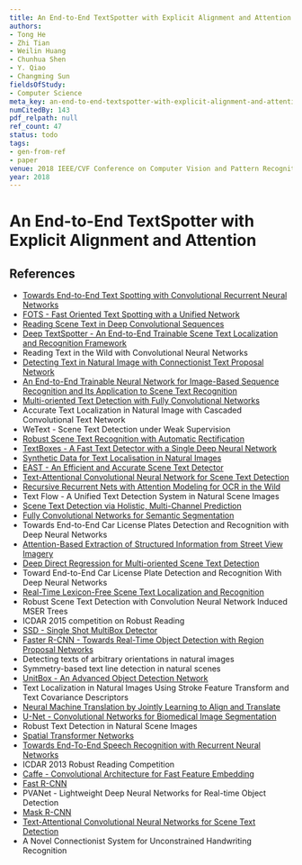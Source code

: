 ```yaml
---
title: An End-to-End TextSpotter with Explicit Alignment and Attention
authors:
- Tong He
- Zhi Tian
- Weilin Huang
- Chunhua Shen
- Y. Qiao
- Changming Sun
fieldsOfStudy:
- Computer Science
meta_key: an-end-to-end-textspotter-with-explicit-alignment-and-attention
numCitedBy: 143
pdf_relpath: null
ref_count: 47
status: todo
tags:
- gen-from-ref
- paper
venue: 2018 IEEE/CVF Conference on Computer Vision and Pattern Recognition
year: 2018
---
```


# An End-to-End TextSpotter with Explicit Alignment and Attention

## References

- [Towards End-to-End Text Spotting with Convolutional Recurrent Neural Networks](./towards-end-to-end-text-spotting-with-convolutional-recurrent-neural-networks.md)
- [FOTS - Fast Oriented Text Spotting with a Unified Network](./fots-fast-oriented-text-spotting-with-a-unified-network.md)
- [Reading Scene Text in Deep Convolutional Sequences](./reading-scene-text-in-deep-convolutional-sequences.md)
- [Deep TextSpotter - An End-to-End Trainable Scene Text Localization and Recognition Framework](./deep-textspotter-an-end-to-end-trainable-scene-text-localization-and-recognition-framework.md)
- Reading Text in the Wild with Convolutional Neural Networks
- [Detecting Text in Natural Image with Connectionist Text Proposal Network](./detecting-text-in-natural-image-with-connectionist-text-proposal-network.md)
- [An End-to-End Trainable Neural Network for Image-Based Sequence Recognition and Its Application to Scene Text Recognition](./an-end-to-end-trainable-neural-network-for-image-based-sequence-recognition-and-its-application-to-scene-text-recognition.md)
- [Multi-oriented Text Detection with Fully Convolutional Networks](./multi-oriented-text-detection-with-fully-convolutional-networks.md)
- Accurate Text Localization in Natural Image with Cascaded Convolutional Text Network
- WeText - Scene Text Detection under Weak Supervision
- [Robust Scene Text Recognition with Automatic Rectification](./robust-scene-text-recognition-with-automatic-rectification.md)
- [TextBoxes - A Fast Text Detector with a Single Deep Neural Network](./textboxes-a-fast-text-detector-with-a-single-deep-neural-network.md)
- [Synthetic Data for Text Localisation in Natural Images](./synthetic-data-for-text-localisation-in-natural-images.md)
- [EAST - An Efficient and Accurate Scene Text Detector](./east-an-efficient-and-accurate-scene-text-detector.md)
- [Text-Attentional Convolutional Neural Network for Scene Text Detection](./text-attentional-convolutional-neural-network-for-scene-text-detection.md)
- [Recursive Recurrent Nets with Attention Modeling for OCR in the Wild](./recursive-recurrent-nets-with-attention-modeling-for-ocr-in-the-wild.md)
- Text Flow - A Unified Text Detection System in Natural Scene Images
- [Scene Text Detection via Holistic, Multi-Channel Prediction](./scene-text-detection-via-holistic-multi-channel-prediction.md)
- [Fully Convolutional Networks for Semantic Segmentation](./fully-convolutional-networks-for-semantic-segmentation.md)
- Towards End-to-End Car License Plates Detection and Recognition with Deep Neural Networks
- [Attention-Based Extraction of Structured Information from Street View Imagery](./attention-based-extraction-of-structured-information-from-street-view-imagery.md)
- [Deep Direct Regression for Multi-oriented Scene Text Detection](./deep-direct-regression-for-multi-oriented-scene-text-detection.md)
- Toward End-to-End Car License Plate Detection and Recognition With Deep Neural Networks
- [Real-Time Lexicon-Free Scene Text Localization and Recognition](./real-time-lexicon-free-scene-text-localization-and-recognition.md)
- Robust Scene Text Detection with Convolution Neural Network Induced MSER Trees
- ICDAR 2015 competition on Robust Reading
- [SSD - Single Shot MultiBox Detector](./ssd-single-shot-multibox-detector.md)
- [Faster R-CNN - Towards Real-Time Object Detection with Region Proposal Networks](./faster-r-cnn-towards-real-time-object-detection-with-region-proposal-networks.md)
- Detecting texts of arbitrary orientations in natural images
- Symmetry-based text line detection in natural scenes
- [UnitBox - An Advanced Object Detection Network](./unitbox-an-advanced-object-detection-network.md)
- Text Localization in Natural Images Using Stroke Feature Transform and Text Covariance Descriptors
- [Neural Machine Translation by Jointly Learning to Align and Translate](./neural-machine-translation-by-jointly-learning-to-align-and-translate.md)
- [U-Net - Convolutional Networks for Biomedical Image Segmentation](./u-net-convolutional-networks-for-biomedical-image-segmentation.md)
- Robust Text Detection in Natural Scene Images
- [Spatial Transformer Networks](./spatial-transformer-networks.md)
- [Towards End-To-End Speech Recognition with Recurrent Neural Networks](./towards-end-to-end-speech-recognition-with-recurrent-neural-networks.md)
- ICDAR 2013 Robust Reading Competition
- [Caffe - Convolutional Architecture for Fast Feature Embedding](./caffe-convolutional-architecture-for-fast-feature-embedding.md)
- [Fast R-CNN](./fast-r-cnn.md)
- PVANet - Lightweight Deep Neural Networks for Real-time Object Detection
- [Mask R-CNN](./mask-r-cnn.md)
- [Text-Attentional Convolutional Neural Networks for Scene Text Detection](./text-attentional-convolutional-neural-networks-for-scene-text-detection.md)
- A Novel Connectionist System for Unconstrained Handwriting Recognition
